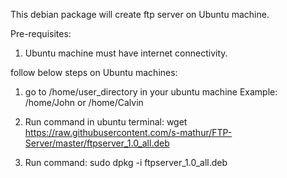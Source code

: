 This debian package will create ftp server on Ubuntu machine.

Pre-requisites:
1. Ubuntu machine must have internet connectivity.

follow below steps on Ubuntu machines:
1. go to /home/user_directory in your ubuntu machine
    Example:  /home/John or /home/Calvin
    
2. Run command in ubuntu terminal: wget https://raw.githubusercontent.com/s-mathur/FTP-Server/master/ftpserver_1.0_all.deb

3. Run command:
    sudo dpkg -i ftpserver_1.0_all.deb
